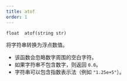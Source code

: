 ```yaml
---
title: atof
order: 1
---
```

`float  atof(string str)`

将字符串转换为浮点数值。

- 该函数会忽略数字周围的空白字符。
- 如果字符串不包含数字，则返回 `0.0`。
- 字符串可以包含指数表示法（例如 `"1.25e+5"`）。
